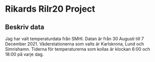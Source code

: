 # Rikards Rilr20 Project 

## Beskriv data

Jag har valt temperaturdata från SMHI. Datan är från 30 Augusti till 7 December 2021. Väderstationerna som valts är Karlskrona, Lund och Simrishamn. Tiderna för temperaturerna som kollas är klockan 6:00 och 18:00 på varje dag. 

<!-- Introducera den data som valts och beskriv vad den visar och varifrån den kommer. Cirka 250 ord
(halv A 4 ). Var tydliga med vad de olika variablerna beskriver och i vilken enhet de är i. Det kan vara
en god idé att ha en mindre tabell med ett urval från datan för att lättare beskriva mätvärdena.

Det ska också finnas en visuell representation av hur datamängden ser ut, samt tillhörande figurtext
med förklaringar till vad som visas och om det finns några konstigheter (till exempel outliers i datan).
Visualiseringen görs med lämplig plot, t.ex. stapeldiagram, linjediagram, scatterplot, cirkeldiagram
etc. **Obs! Glöm inte att ange enheter på axlarna!** -->